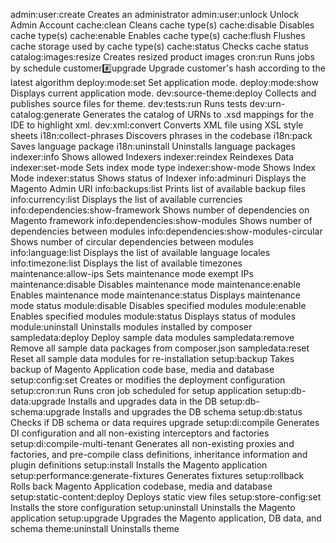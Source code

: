 admin:user:create                         Creates an administrator
admin:user:unlock                         Unlock Admin Account
cache:clean                               Cleans cache type(s)
cache:disable                             Disables cache type(s)
cache:enable                              Enables cache type(s)
cache:flush                               Flushes cache storage used by cache type(s)
cache:status                              Checks cache status
catalog:images:resize                     Creates resized product images
cron:run                                  Runs jobs by schedule
customer:hash:upgrade                     Upgrade customer's hash according to the latest algorithm
deploy:mode:set                           Set application mode.
deploy:mode:show                          Displays current application mode.
dev:source-theme:deploy                   Collects and publishes source files for theme.
dev:tests:run                             Runs tests
dev:urn-catalog:generate                  Generates the catalog of URNs to .xsd mappings for the IDE to highlight xml.
dev:xml:convert                           Converts XML file using XSL style sheets
i18n:collect-phrases                      Discovers phrases in the codebase
i18n:pack                                 Saves language package
i18n:uninstall                            Uninstalls language packages
indexer:info                              Shows allowed Indexers
indexer:reindex                           Reindexes Data
indexer:set-mode                          Sets index mode type
indexer:show-mode                         Shows Index Mode
indexer:status                            Shows status of Indexer
info:adminuri                             Displays the Magento Admin URI
info:backups:list                         Prints list of available backup files
info:currency:list                        Displays the list of available currencies
info:dependencies:show-framework          Shows number of dependencies on Magento framework
info:dependencies:show-modules            Shows number of dependencies between modules
info:dependencies:show-modules-circular   Shows number of circular dependencies between modules
info:language:list                        Displays the list of available language locales
info:timezone:list                        Displays the list of available timezones
maintenance:allow-ips                     Sets maintenance mode exempt IPs
maintenance:disable                       Disables maintenance mode
maintenance:enable                        Enables maintenance mode
maintenance:status                        Displays maintenance mode status
module:disable                            Disables specified modules
module:enable                             Enables specified modules
module:status                             Displays status of modules
module:uninstall                          Uninstalls modules installed by composer
sampledata:deploy                         Deploy sample data modules
sampledata:remove                         Remove all sample data packages from composer.json
sampledata:reset                          Reset all sample data modules for re-installation
setup:backup                              Takes backup of Magento Application code base, media and database
setup:config:set                          Creates or modifies the deployment configuration
setup:cron:run                            Runs cron job scheduled for setup application
setup:db-data:upgrade                     Installs and upgrades data in the DB
setup:db-schema:upgrade                   Installs and upgrades the DB schema
setup:db:status                           Checks if DB schema or data requires upgrade
setup:di:compile                          Generates DI configuration and all non-existing interceptors and factories
setup:di:compile-multi-tenant             Generates all non-existing proxies and factories, and pre-compile class definitions, inheritance information and plugin definitions
setup:install                             Installs the Magento application
setup:performance:generate-fixtures       Generates fixtures
setup:rollback                            Rolls back Magento Application codebase, media and database
setup:static-content:deploy               Deploys static view files
setup:store-config:set                    Installs the store configuration
setup:uninstall                           Uninstalls the Magento application
setup:upgrade                             Upgrades the Magento application, DB data, and schema
theme:uninstall                           Uninstalls theme
